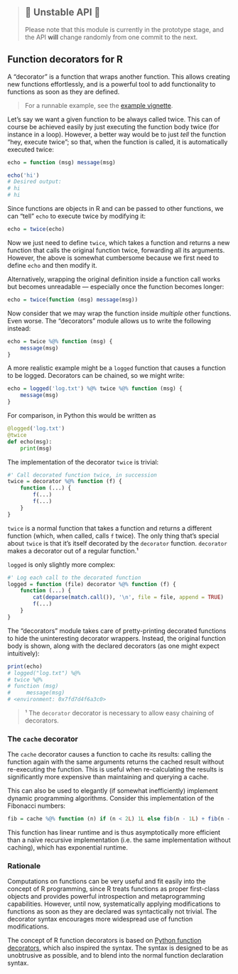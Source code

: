 > ## 🚧 Unstable API 🚧
>
> Please note that this module is currently in the prototype stage, and the API
> **will** change randomly from one commit to the next.

## Function decorators for R

A “decorator” is a function that wraps another function. This allows creating
new functions effortlessly, and is a powerful tool to add functionality to
functions as soon as they are defined.

> For a runnable example, see the [example vignette][].

[example vignette]: examples.md

Let’s say we want a given function to be always called twice. This can of course
be achieved easily by just executing the function body twice (for instance in a
loop). However, a better way would be to just *tell* the function “hey, execute
twice”; so that, when the function is called, it is automatically executed
twice:

```r
echo = function (msg) message(msg)

echo('hi')
# Desired output:
# hi
# hi
```

Since functions are objects in R and can be passed to other functions, we can
“tell” `echo` to execute twice by modifying it:

```r
echo = twice(echo)
```

Now we just need to define `twice`, which takes a function and returns a new
function that calls the original function twice, forwarding all its arguments.
However, the above is somewhat cumbersome because we first need to define `echo`
and then modify it.

Alternatively, wrapping the original definition inside a function call works but
becomes unreadable — especially once the function becomes longer:

```r
echo = twice(function (msg) message(msg))
```

Now consider that we may wrap the function inside *multiple* other functions.
Even worse. The “decorators” module allows us to write the following instead:

```r
echo = twice %@% function (msg) {
    message(msg)
}
```

A more realistic example might be a `logged` function that causes a function to
be logged. Decorators can be chained, so we might write:

```r
echo = logged('log.txt') %@% twice %@% function (msg) {
    message(msg)
}
```

For comparison, in Python this would be written as

```python
@logged('log.txt')
@twice
def echo(msg):
    print(msg)
```

The implementation of the decorator `twice` is trivial:

```r
#' Call decorated function twice, in succession
twice = decorator %@% function (f) {
    function (...) {
        f(...)
        f(...)
    }
}
```

`twice` is a normal function that takes a function and returns a different
function (which, when called, calls `f` twice). The only thing that’s special
about `twice` is that it’s itself decorated by the `decorator` function.
`decorator` makes a decorator out of a regular function.¹

`logged` is only slightly more complex:

```r
#' Log each call to the decorated function
logged = function (file) decorator %@% function (f) {
    function (...) {
        cat(deparse(match.call()), '\n', file = file, append = TRUE)
        f(...)
    }
}
```

The “decorators” module takes care of pretty-printing decorated functions to
hide the uninteresting decorator wrappers. Instead, the original function body
is shown, along with the declared decorators (as one might expect intuitively):

```r
print(echo)
# logged("log.txt") %@%
# twice %@%
# function (msg)
#     message(msg)
# <environment: 0x7fd7d4f6a3c0>
```

> ¹ The `decorator` decorator is necessary to allow easy chaining of decorators.

### The `cache` decorator

The `cache` decorator causes a function to cache its results: calling the
function again with the same arguments returns the cached result without
re-executing the function. This is useful when re-calculating the results is
significantly more expensive than maintaining and querying a cache.

This can also be used to elegantly (if somewhat inefficiently) implement dynamic
programming algorithms. Consider this implementation of the Fibonacci numbers:

```r
fib = cache %@% function (n) if (n < 2L) 1L else fib(n - 1L) + fib(n - 2L)
```

This function has linear runtime and is thus asymptotically more efficient than
a naïve recursive implementation (i.e. the same implementation without caching),
which has exponential runtime.

### Rationale

Computations on functions can be very useful and fit easily into the concept of
R programming, since R treats functions as proper first-class objects and
provides powerful introspection and metaprogramming capabilities. However, until
now, systematically applying modifications to functions as soon as they are
declared was syntactically not trivial. The decorator syntax encourages more
widespread use of function modifications.

The concept of R function decorators is based on [Python function decorators][],
which also inspired the syntax. The syntax is designed to be as unobtrusive as
possible, and to blend into the normal function declaration syntax.

[Python function decorators]: https://www.python.org/dev/peps/pep-0318/
